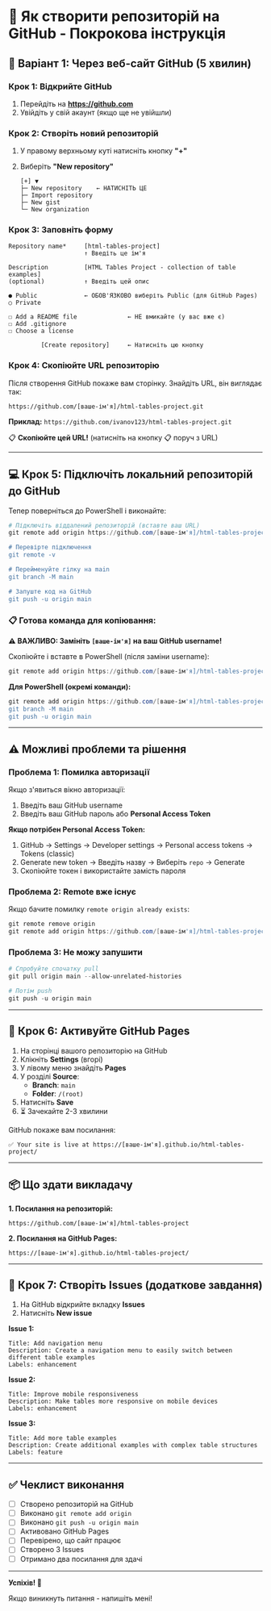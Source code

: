 # 🚀 Як створити репозиторій на GitHub - Покрокова інструкція

## 📝 Варіант 1: Через веб-сайт GitHub (5 хвилин)

### Крок 1: Відкрийте GitHub
1. Перейдіть на **https://github.com**
2. Увійдіть у свій акаунт (якщо ще не увійшли)

### Крок 2: Створіть новий репозиторій
1. У правому верхньому куті натисніть кнопку **"+"**
2. Виберіть **"New repository"**

   ```
   [+] ▼
   ├─ New repository    ← НАТИСНІТЬ ЦЕ
   ├─ Import repository
   ├─ New gist
   └─ New organization
   ```

### Крок 3: Заповніть форму

```
Repository name*     [html-tables-project]
                     ↑ Введіть це ім'я

Description          [HTML Tables Project - collection of table examples]
(optional)           ↑ Введіть цей опис

● Public             ← ОБОВ'ЯЗКОВО виберіть Public (для GitHub Pages)
○ Private

☐ Add a README file              ← НЕ вмикайте (у вас вже є)
☐ Add .gitignore
☐ Choose a license

         [Create repository]     ← Натисніть цю кнопку
```

### Крок 4: Скопіюйте URL репозиторію

Після створення GitHub покаже вам сторінку. Знайдіть URL, він виглядає так:
```
https://github.com/[ваше-ім'я]/html-tables-project.git
```

**Приклад:** `https://github.com/ivanov123/html-tables-project.git`

📋 **Скопіюйте цей URL!** (натисніть на кнопку 📋 поруч з URL)

---

## 💻 Крок 5: Підключіть локальний репозиторій до GitHub

Тепер поверніться до PowerShell і виконайте:

```powershell
# Підключіть віддалений репозиторій (вставте ваш URL)
git remote add origin https://github.com/[ваше-ім'я]/html-tables-project.git

# Перевірте підключення
git remote -v

# Перейменуйте гілку на main
git branch -M main

# Запуште код на GitHub
git push -u origin main
```

### 📋 Готова команда для копіювання:

**⚠️ ВАЖЛИВО: Замініть `[ваше-ім'я]` на ваш GitHub username!**

Скопіюйте і вставте в PowerShell (після заміни username):
```powershell
git remote add origin https://github.com/[ваше-ім'я]/html-tables-project.git && git branch -M main && git push -u origin main
```

**Для PowerShell (окремі команди):**
```powershell
git remote add origin https://github.com/[ваше-ім'я]/html-tables-project.git
git branch -M main
git push -u origin main
```

---

## ⚠️ Можливі проблеми та рішення

### Проблема 1: Помилка авторизації

Якщо з'явиться вікно авторизації:
1. Введіть ваш GitHub username
2. Введіть ваш GitHub пароль або **Personal Access Token**

**Якщо потрібен Personal Access Token:**
1. GitHub → Settings → Developer settings → Personal access tokens → Tokens (classic)
2. Generate new token → Введіть назву → Виберіть `repo` → Generate
3. Скопіюйте токен і використайте замість пароля

### Проблема 2: Remote вже існує

Якщо бачите помилку `remote origin already exists`:
```powershell
git remote remove origin
git remote add origin https://github.com/[ваше-ім'я]/html-tables-project.git
```

### Проблема 3: Не можу запушити

```powershell
# Спробуйте спочатку pull
git pull origin main --allow-unrelated-histories

# Потім push
git push -u origin main
```

---

## 🎉 Крок 6: Активуйте GitHub Pages

1. На сторінці вашого репозиторію на GitHub
2. Клікніть **Settings** (вгорі)
3. У лівому меню знайдіть **Pages**
4. У розділі **Source**:
   - **Branch**: `main`
   - **Folder**: `/(root)`
5. Натисніть **Save**
6. ⏳ Зачекайте 2-3 хвилини

GitHub покаже вам посилання:
```
✅ Your site is live at https://[ваше-ім'я].github.io/html-tables-project/
```

---

## 📦 Що здати викладачу

**1. Посилання на репозиторій:**
```
https://github.com/[ваше-ім'я]/html-tables-project
```

**2. Посилання на GitHub Pages:**
```
https://[ваше-ім'я].github.io/html-tables-project/
```

---

## 🎯 Крок 7: Створіть Issues (додаткове завдання)

1. На GitHub відкрийте вкладку **Issues**
2. Натисніть **New issue**

**Issue 1:**
```
Title: Add navigation menu
Description: Create a navigation menu to easily switch between different table examples
Labels: enhancement
```

**Issue 2:**
```
Title: Improve mobile responsiveness  
Description: Make tables more responsive on mobile devices
Labels: enhancement
```

**Issue 3:**
```
Title: Add more table examples
Description: Create additional examples with complex table structures
Labels: feature
```

---

## ✅ Чеклист виконання

- [ ] Створено репозиторій на GitHub
- [ ] Виконано `git remote add origin`
- [ ] Виконано `git push -u origin main`
- [ ] Активовано GitHub Pages
- [ ] Перевірено, що сайт працює
- [ ] Створено 3 Issues
- [ ] Отримано два посилання для здачі

---

**Успіхів! 🚀**

Якщо виникнуть питання - напишіть мені!

